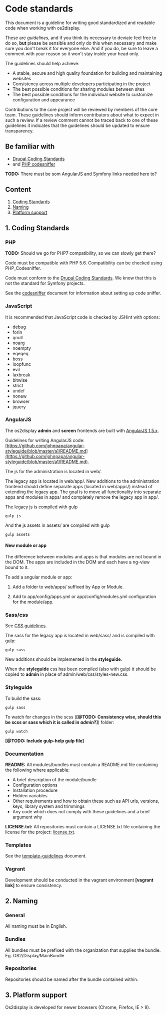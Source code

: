 # Code standards

This document is a guideline for writing good standardized and readable code when working with os2display.

These are *guidelines*, and if you think its necessary to deviate feel free to do so, **but** please be sensible and only do this when necessary and make sure you don't break it for everyone else. And if you do, be sure to leave a comment with your reason so it won't stay inside your head only.

The guidelines should help achieve:

* A stable, secure and high quality foundation for building and maintaining websites
* Consistency across multiple developers participating in the project
* The best possible conditions for sharing modules between sites
* The best possible conditions for the individual website to customize configuration and appearance

Contributions to the core project will be reviewed by members of the core team. These guidelines should inform contributors about what to expect in such a review. If a review comment cannot be traced back to one of these guidelines it indicates that the guidelines should be updated to ensure transparency.

## Be familiar with

* [Drupal Coding Standards](https://drupal.org/coding-standards)
* and [PHP codesniffer](http://pear.php.net/manual/en/package.php.php-codesniffer.php)

__TODO:__ There must be som AngularJS and Symfony links needed here to?

## Content

1. [Coding Standards](#coding_standards)
2. [Naming](#naming)
3. [Platform support](#platform_support)



<a name="coding_standards"></a>
## 1. Coding Standards

### PHP

__TODO:__ Should we go for PHP7 compatibility, so we can slowly get there?

Code must be compatible with PHP 5.6. Compatibility can be checked using PHP_Codesniffer.

Code must conform to the [Drupal Coding Standards](https://drupal.org/coding-standards). We know that this is not the standard for Symfony projects. 

See the [codesniffer](codesniffer.md) document for information about setting up code sniffer.

### JavaScript

It is recommended that JavaScript code is checked by JSHint with options:

* debug
* forin
* qnull
* noarg
* noempty
* eqeqeq
* boss
* loopfunc
* evil
* laxbreak
* bitwise
* strict
* undef
* nonew
* browser
* jquery

### AngularJS

The os2display __admin__ and __screen__ frontends are built with [AngularJS 1.5.x](https://angularjs.org/).

Guidelines for writing AngularJS code: [https://github.com/johnpapa/angular-styleguide/blob/master/a1/README.md](https://github.com/johnpapa/angular-styleguide/blob/master/a1/README.md).

The js for the administration is located in web/.

The legacy app is located in web/app/. New additions to the administration frontend should define separate apps (located in web/apps/) instead of extending the legacy app. The goal is to move all functionality into separate apps and modules in apps/ and completely remove the legacy app in app/.

The legacy js is compiled with gulp

```Shell
gulp js
```

And the js assets in assets/ are compiled with gulp

```Shell
gulp assets
```

#### New module or app

The difference between modules and apps is that modules are not bound in the DOM. The apps are included in the DOM and each have a ng-view bound to it. 

To add a angular module or app:

1. Add a folder to web/apps/ suffixed by App or Module.

2. Add to app/config/apps.yml or app/config/modules.yml configuration for the module/app.

### Sass/css

See [CSS guidelines](css-guidelines.md).

The sass for the legacy app is located in web/sass/ and is compiled with gulp:

```Shell
gulp sass
```

New additions should be implemented in the __styleguide__.

When the __styleguide__ css has been compiled (also with gulp) it should be copied to __admin__ in place of admin/web/css/styles-new.css.

### Styleguide

To build the sass:

```Shell
gulp sass
```

To watch for changes in the scss (__[@TODO: Consistency wise, should this be scss or sass which it is called in _admin_?]__) folder:

```Shell
gulp watch
```

__[@TODO: Include gulp-help gulp file]__

### Documentation

**README:** All modules/bundles must contain a README.md file containing the following where applicable:

* A brief description of the module/bundle
* Configuration options
* Installation procedure
* Hidden variables
* Other requirements and how to obtain these such as API urls, versions, keys, library system and trimmings
* Any code which does not comply with these guidelines and a brief argument why

**LICENSE.txt:** All repositories must contain a LICENSE.txt file containing the license for the project: [license.txt](license.txt).

### Templates

See the [template-guidelines](template-guidelines.md) document.

### Vagrant

Development should be conducted in the vagrant environment __[vagrant link]__ to ensure consistency.



<a name="naming"></a>
## 2. Naming

### General

All naming must be in English.

### Bundles

All bundles must be prefixed with the organization that supplies the bundle. Eg. OS2/Display/MainBundle

### Repositories

Repositories should be named after the bundle contained within. 



<a name="platform_support"></a>
## 3. Platform support

Os2display is developed for newer browsers (Chrome, Firefox, IE > 9). 

